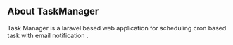 
## About TaskManager

Task Manager is a laravel based web application for scheduling cron based task with email notification .
